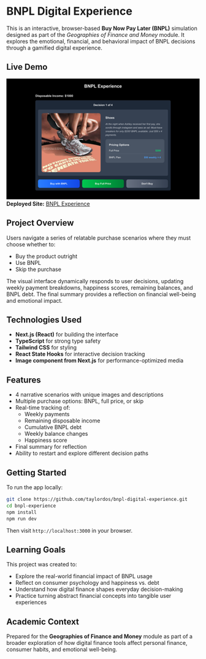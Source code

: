 # BNPL Digital Experience

This is an interactive, browser-based **Buy Now Pay Later (BNPL)** simulation designed as part of the *Geographies of Finance and Money* module. It explores the emotional, financial, and behavioral impact of BNPL decisions through a gamified digital experience.

## Live Demo
![BNPL Screenshot](public/images/screenshot.png)
**Deployed Site:** [BNPL Experience](https://bnpl-experience.vercel.app/)

## Project Overview
Users navigate a series of relatable purchase scenarios where they must choose whether to:
- Buy the product outright
- Use BNPL
- Skip the purchase

The visual interface dynamically responds to user decisions, updating weekly payment breakdowns, happiness scores, remaining balances, and BNPL debt. The final summary provides a reflection on financial well-being and emotional impact.

## Technologies Used
- **Next.js (React)** for building the interface
- **TypeScript** for strong type safety
- **Tailwind CSS** for styling
- **React State Hooks** for interactive decision tracking
- **Image component from Next.js** for performance-optimized media

## Features
- 4 narrative scenarios with unique images and descriptions
- Multiple purchase options: BNPL, full price, or skip
- Real-time tracking of:
  - Weekly payments
  - Remaining disposable income
  - Cumulative BNPL debt
  - Weekly balance changes
  - Happiness score
- Final summary for reflection
- Ability to restart and explore different decision paths

## Getting Started
To run the app locally:

```bash
git clone https://github.com/taylordos/bnpl-digital-experience.git
cd bnpl-experience
npm install
npm run dev
```

Then visit `http://localhost:3000` in your browser.

## Learning Goals
This project was created to:
- Explore the real-world financial impact of BNPL usage
- Reflect on consumer psychology and happiness vs. debt
- Understand how digital finance shapes everyday decision-making
- Practice turning abstract financial concepts into tangible user experiences

## Academic Context
Prepared for the **Geographies of Finance and Money** module as part of a broader exploration of how digital finance tools affect personal finance, consumer habits, and emotional well-being.
